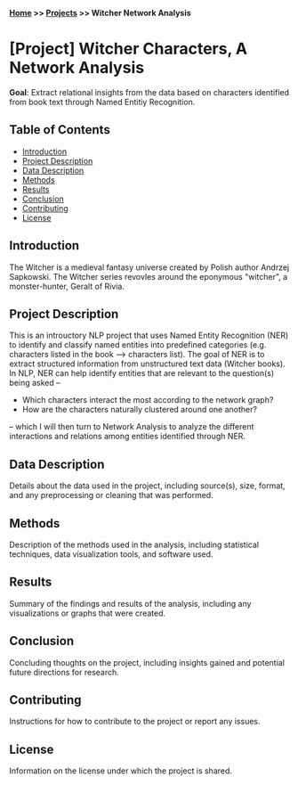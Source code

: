 **[Home](https://yvesmango.github.io/) >> [Projects](https://yvesmango.github.io/projects) >>  Witcher Network Analysis**

# [Project] Witcher Characters, A Network Analysis

**Goal**: Extract relational insights from the data based on characters identified from book text through Named Entitiy Recognition. 

## Table of Contents

- [Introduction](#introduction)
- [Project Description](#project-description)
- [Data Description](#data-description)
- [Methods](#methods)
- [Results](#results)
- [Conclusion](#conclusion)
- [Contributing](#contributing)
- [License](#license)

## Introduction

The Witcher is a medieval fantasy universe created by Polish author Andrzej Sapkowski. The Witcher series revovles around the eponymous "witcher", a monster-hunter, Geralt of Rivia.

## Project Description

This is an introuctory NLP project that uses Named Entity Recognition (NER) to identify and classify named entities into predefined categories (e.g. characters listed in the book --> characters list). The goal of NER is to extract structured information from unstructured text data (Witcher books). In NLP, NER can help identify entities that are relevant to the question(s) being asked –

 * Which characters interact the most according to the network graph?
 * How are the characters naturally clustered around one another?

– which I will then turn to Network Analysis to analyze the different interactions and relations among entities identified through NER.

## Data Description

Details about the data used in the project, including source(s), size, format, and any preprocessing or cleaning that was performed.

## Methods

Description of the methods used in the analysis, including statistical techniques, data visualization tools, and software used.

## Results

Summary of the findings and results of the analysis, including any visualizations or graphs that were created.

## Conclusion

Concluding thoughts on the project, including insights gained and potential future directions for research.

## Contributing

Instructions for how to contribute to the project or report any issues.

## License

Information on the license under which the project is shared.

